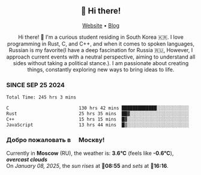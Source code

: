<h2 align="center">👋 Hi there!</h2>
<p align="center">
  <a href="https://urdekcah.ru">Website</a> •
  <a href="https://urdekcah.blog">Blog</a>
</p>

<p align="center">
  Hi there! 👋 I'm a curious student residing in South Korea 🇰🇷. I love programming in Rust, C, and C++, and when it comes to spoken languages, Russian is my favorite(I have a deep fascination for Russia 🇷🇺, However, I approach current events with a neutral perspective, aiming to understand all sides without taking a political stance.). I am passionate about creating things, constantly exploring new ways to bring ideas to life.
</p>

### SINCE SEP 25 2024
<!--START_SECTION:waka-->
```txt
Total Time: 245 hrs 3 mins

C                          130 hrs 42 mins █████████████░░░░░░░░░░░░   51.88 %
Rust                       25 hrs 35 mins  ██▓░░░░░░░░░░░░░░░░░░░░░░   10.16 %
C++                        15 hrs 15 mins  █▓░░░░░░░░░░░░░░░░░░░░░░░   06.06 %
JavaScript                 13 hrs 44 mins  █▒░░░░░░░░░░░░░░░░░░░░░░░   05.45 %
```
<!--END_SECTION:waka-->

<h3>Добро пожаловать в <img src="https://cdn-icons-png.flaticon.com/512/197/197408.png" width="13"/> Москву!</h3>

<!--START_SECTION:weather:moscow-->
Currently in **Moscow** (RU), the weather is: **3.6°C** (feels like **-0.6°C**), ***overcast clouds***<br/>
On *January 08, 2025*, the *sun rises* at 🌅**08:55** and *sets* at 🌇**16:16**.
<!--END_SECTION:weather-->
